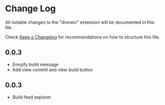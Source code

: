 # Change Log

All notable changes to the "droneci" extension will be documented in this file.

Check [Keep a Changelog](http://keepachangelog.com/) for recommendations on how to structure this file.

## 0.0.3

- Emojify build message
- Add view commit and view build button

## 0.0.3

- Build feed explorer